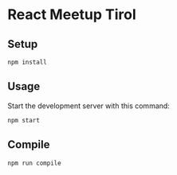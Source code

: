 # React Meetup Tirol

Setup
---
 
```
npm install
```
 
 
 
Usage
---

Start the development server with this command:

```
npm start
```
 
 
Compile
---
 
```
npm run compile
```